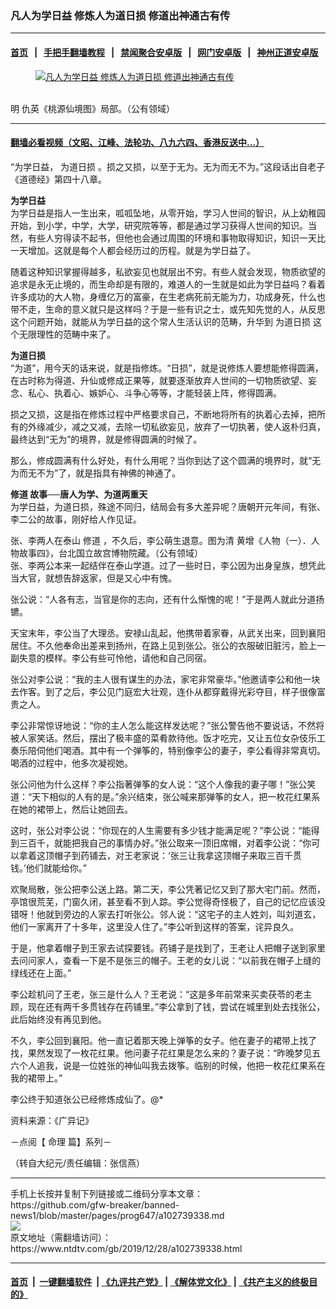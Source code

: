 ### 凡人为学日益 修炼人为道日损 修道出神通古有传
------------------------

#### [首页](https://github.com/gfw-breaker/banned-news1/blob/master/README.md) &nbsp;&nbsp;|&nbsp;&nbsp; [手把手翻墙教程](https://github.com/gfw-breaker/guides/wiki) &nbsp;&nbsp;|&nbsp;&nbsp; [禁闻聚合安卓版](https://github.com/gfw-breaker/bn-android) &nbsp;&nbsp;|&nbsp;&nbsp; [网门安卓版](https://github.com/oGate2/oGate) &nbsp;&nbsp;|&nbsp;&nbsp; [神州正道安卓版](https://github.com/SzzdOgate/update) 



<div><div class="featured_image">
 <a href="https://i.ntdtv.com/assets/uploads/2019/12/2019-12-28_143052.jpg" target="_blank">
  <figure>
   <img alt="凡人为学日益 修炼人为道日损 修道出神通古有传" src="https://i.ntdtv.com/assets/uploads/2019/12/2019-12-28_143052-735x450.jpg"/>
  </figure><br/>
 </a>
 <span class="caption">
  明 仇英《桃源仙境图》局部。（公有领域）
 </span>
</div>
</div><hr/>

#### [翻墙必看视频（文昭、江峰、法轮功、八九六四、香港反送中...）](http://167.172.214.107/home.html)

<div><div class="post_content" itemprop="articleBody">
 <p>
  “为学日益，
  <ok href="https://www.ntdtv.com/gb/为道日损.htm">
   为道日损
  </ok>
  。损之又损，以至于无为。无为而无不为。”这段话出自老子《道德经》第四十八章。
 </p>
 <p>
  <strong>
   为学日益
  </strong>
  <br/>
  为学日益是指人一生出来，呱呱坠地，从零开始，学习人世间的智识，从上幼稚园开始，到小学，中学，大学，研究院等等，都是通过学习获得人世间的知识。当然，有些人穷得读不起书，但他也会通过周围的环境和事物取得知识，知识一天比一天增加。这就是每个人都会经历过的历程。就是为学日益了。
 </p>
 <p>
  随着这种知识掌握得越多，私欲妄见也就层出不穷。有些人就会发现，物质欲望的追求是永无止境的，而生命却是有限的，难道人的一生就是如此为学日益吗？看着许多成功的大人物，身缠亿万的富豪，在生老病死前无能为力，功成身死，什么也带不走，生命的意义就只是这样吗？于是一些有识之士，或先知先觉的人，从反思这个问题开始，就能从为学日益的这个常人生活认识的范畴，升华到
  <ok href="https://www.ntdtv.com/gb/为道日损.htm">
   为道日损
  </ok>
  这个无限理性的范畴中来了。
 </p>
 <p>
  <strong>
   为道日损
  </strong>
  <br/>
  “为道”，用今天的话来说，就是指修炼。“日损”，就是说修炼人要想能修得圆满，在古时称为得道、升仙或修成正果等，就要逐渐放弃人世间的一切物质欲望、妄念、私心、执着心、嫉妒心、斗争心等等，才能轻装上阵，修得圆满。
 </p>
 <p>
  损之又损，这是指在修炼过程中严格要求自己，不断地将所有的执着心去掉，把所有的外缘减少，减之又减，去除一切私欲妄见，放弃了一切执著，使人返朴归真，最终达到“无为”的境界，就是修得圆满的时候了。
 </p>
 <p>
  那么，修成圆满有什么好处，有什么用呢？当你到达了这个圆满的境界时，就“无为而无不为”了，就是指具有神佛的神通了。
 </p>
 <p>
  <strong>
   <ok href="https://www.ntdtv.com/gb/修道.htm">
    修道
   </ok>
   故事──唐人为学、为道两重天
  </strong>
  <br/>
  为学日益，为道日损，殊途不同归，结局会有多大差异呢？唐朝开元年间，有张、李二公的故事，刚好给人作见证。
 </p>
 <p>
  张、李两人在泰山
  <ok href="https://www.ntdtv.com/gb/修道.htm">
   修道
  </ok>
  ，不久后，李公萌生退意。图为清 黄增《人物（一）．人物故事四》，台北国立故宫博物院藏。（公有领域）
  <br/>
  张、李两公本来一起结伴在泰山学道。过了一些时日，李公因为出身皇族，想凭此当大官，就想告辞返家，但是又心中有愧。
 </p>
 <p>
  张公说：“人各有志，当官是你的志向，还有什么惭愧的呢！”于是两人就此分道扬镳。
 </p>
 <p>
  天宝末年，李公当了大理丞。安禄山乱起，他携带着家眷，从武关出来，回到襄阳居住。不久他奉命出差来到扬州，在路上见到张公。张公的衣服破旧脏污，脸上一副失意的模样。李公有些可怜他，请他和自己同宿。
 </p>
 <p>
  张公对李公说：“我的主人很有谋生的办法，家宅非常豪华。”他邀请李公和他一块去作客。到了之后，李公见门庭宏大壮观，连仆从都穿戴得光彩夺目，样子很像富贵之人。
 </p>
 <p>
  李公非常惊讶地说：“你的主人怎么能这样发达呢？”张公警告他不要说话，不然将被人家笑话。然后，摆出了极丰盛的菜肴款待他。饭才吃完，又让五位女杂伎乐工奏乐陪伺他们喝酒。其中有一个弹筝的，特别像李公的妻子，李公看得非常真切。喝酒的过程中，他多次凝视她。
 </p>
 <p>
  张公问他为什么这样？李公指著弹筝的女人说：“这个人像我的妻子哪！”张公笑道：“天下相似的人有的是。”余兴结束，张公喊来那弹筝的女人，把一枚花红果系在她的裙带上，然后让她回去。
 </p>
 <p>
  这时，张公对李公说：“你现在的人生需要有多少钱才能满足呢？”李公说：“能得到三百千，就能把我自己的事情办好。”张公取来一顶旧席帽，对着李公说：“你可以拿着这顶帽子到药铺去，对王老家说：‘张三让我拿这顶帽子来取三百千贯钱。’他们就能给你。”
 </p>
 <p>
  欢聚局散，张公把李公送上路。第二天，李公凭著记忆又到了那大宅门前。然而，亭馆很荒芜，门窗久闭，甚至看不到人踪。李公觉得奇怪极了，自己的记忆应该没错呀！他就到旁边的人家去打听张公。邻人说：“这宅子的主人姓刘，叫刘道玄，他们一家离开了十多年，这里没人住了。”李公听到这样的答案，诧异良久。
 </p>
 <p>
  于是，他拿着帽子到王家去试探要钱。药铺子是找到了，王老让人把帽子送到家里去问问家人，查看一下是不是张三的帽子。王老的女儿说：“以前我在帽子上缝的绿线还在上面。”
 </p>
 <p>
  李公趁机问了王老，张三是什么人？王老说：“这是多年前常来买卖茯苓的老主顾，现在还有两千多贯钱存在药铺里。”李公拿到了钱，尝试在城里到处去找张公，此后始终没有再见到他。
 </p>
 <p>
  不久，李公回到襄阳。他一直记着那天晚上弹筝的女子。他在妻子的裙带上找了找，果然发现了一枚花红果。他问妻子花红果是怎么来的？妻子说：“昨晚梦见五六个人追我，说是一位姓张的神仙叫我去拨筝。临别的时候，他把一枚花红果系在我的裙带上。”
 </p>
 <p>
  李公终于知道张公已经修炼成仙了。@*
 </p>
 <p>
  资料来源：《广异记》
 </p>
 <p>
  －点阅【
  <ok href="https://www.ntdtv.com/gb/命理.htm">
   命理
  </ok>
  篇】系列－
 </p>
 <p>
  （转自大纪元/责任编辑：张信燕）
 </p>
 <div class="single_ad">
 </div>
</div>
</div>
<hr/>
手机上长按并复制下列链接或二维码分享本文章：<br/>
https://github.com/gfw-breaker/banned-news1/blob/master/pages/prog647/a102739338.md <br/>
<a href='https://github.com/gfw-breaker/banned-news1/blob/master/pages/prog647/a102739338.md'><img src='https://github.com/gfw-breaker/banned-news1/blob/master/pages/prog647/a102739338.md.png'/></a> <br/>
原文地址（需翻墙访问）：https://www.ntdtv.com/gb/2019/12/28/a102739338.html


------------------------
#### [首页](https://github.com/gfw-breaker/banned-news1/blob/master/README.md) &nbsp;|&nbsp; [一键翻墙软件](https://github.com/gfw-breaker/nogfw/blob/master/README.md) &nbsp;| [《九评共产党》](https://github.com/gfw-breaker/9ping.md/blob/master/README.md#九评之一评共产党是什么) | [《解体党文化》](https://github.com/gfw-breaker/jtdwh.md/blob/master/README.md) | [《共产主义的终极目的》](https://github.com/gfw-breaker/gczydzjmd.md/blob/master/README.md)


<img src='http://gfw-breaker.win/banned-news/pages/prog647/a102739338.md' width='0px' height='0px'/>